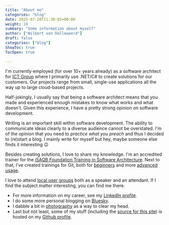 ```yaml
---
title: "About me"
categories: "blog"
date: 2025-07-28T11:30:03+00:00
weight: 10
summary: "Some information about myself"
author: ["Wilbert van Dolleweerd"]
draft: false
categories: ["blog"]
ShowToc: true
TocOpen: true

---
```

I'm currently employed (for over 10+ years already) as a software architect for [ICT Group](https://www.ict.eu/nl) where 
I primarily use .NET/C# to create solutions for our customers. Our projects range from small, single-use applications all the way 
up to large cloud-based projects.

Half-jokingly, I usually say that being a software architect means that you made and experienced enough mistakes to know 
what works and what doesn't. Given this experience, I have a pretty strong opinion on software development.

Writing is an important skill within software development. The ability to communicate ideas clearly to a diverse audience cannot be overstated.
I'm of the opinion that you need to *practice what you preach* and thus I decided to (re)start a blog. I mainly write for myself but hey, maybe 
someone else finds it interesting :wink:

Besides creating solutions, I love to share my knowledge. I'm an accredited trainer for the 
[iSAQB Foundation Training in Software Architecture](https://www.isaqb.org/certifications/cpsa-certifications/cpsa-foundation-level/).
Next to that, I've created trainings for Git, both for [beginners](https://github.com/WilbertOnGithub/GitTraining_Beginners) and more 
[advanced usage](https://github.com/WilbertOnGithub/GitTraining_Advanced).

I love to attend [local user groups](https://www.meetup.com/nl-NL/nimma-codes-meetup-group/) both as a speaker and an attendant. If I find the 
subject matter interesting, you can find me there.

- For more information on my career, see my [LinkedIn profile](www.linkedin.com/in/wilbertvandolleweerd).
- I do some more personal blogging on [Bluesky](https://bsky.app/profile/weeveedee.bsky.social).
- I dabble a bit in [photography](https://www.flickr.com/photos/wilbertvandolleweerd/) as a way to clear my head.
- Last but not least, some of my stuff (including the [source for this site](https://github.com/WilbertOnGithub/wilbertongithub.github.io)) is hosted on my [Github profile](https://github.com/WilbertOnGithub).
